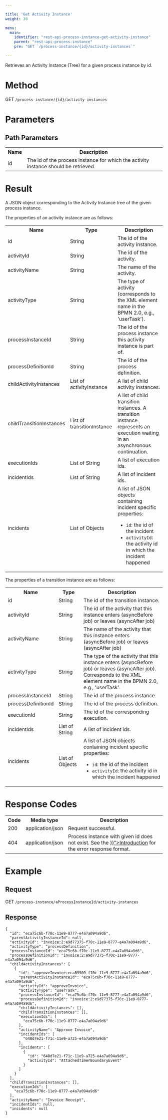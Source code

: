 ```yaml
---

title: 'Get Activity Instance'
weight: 30

menu:
  main:
    identifier: "rest-api-process-instance-get-activity-instance"
    parent: "rest-api-process-instance"
    pre: "GET `/process-instance/{id}/activity-instances`"

---
```



Retrieves an Activity Instance (Tree) for a given process instance by id.


# Method

GET `/process-instance/{id}/activity-instances`


# Parameters

## Path Parameters

<table class="table table-striped">
  <tr>
    <th>Name</th>
    <th>Description</th>
  </tr>
  <tr>
    <td>id</td>
    <td>The id of the process instance for which the activity instance should be retrieved.</td>
  </tr>
</table>


# Result

A JSON object corresponding to the Activity Instance tree of the given process instance.

The properties of an activity instance are as follows:

<table class="table table-striped">
  <tr>
    <th>Name</th>
    <th>Type</th>
    <th>Description</th>
  </tr>
  <tr>
    <td>id</td>
    <td>String</td>
    <td>The id of the activity instance.</td>
  </tr>
  <tr>
    <td>activityId</td>
    <td>String</td>
    <td>The id of the activity.</td>
  </tr>
  <tr>
    <td>activityName</td>
    <td>String</td>
    <td>The name of the activity.</td>
  </tr>
  <tr>
    <td>activityType</td>
    <td>String</td>
    <td>The type of activity (corresponds to the XML element name in the BPMN 2.0, e.g., 'userTask').</td>
  </tr>
  <tr>
    <td>processInstanceId</td>
    <td>String</td>
    <td>The id of the process instance this activity instance is part of.</td>
  </tr>
  <tr>
    <td>processDefinitionId</td>
    <td>String</td>
    <td>The id of the process definition.</td>
  </tr>
  <tr>
    <td>childActivityInstances</td>
    <td>List of activityInstance</td>
    <td>A list of child activity instances.</td>
  </tr>
  <tr>
    <td>childTransitionInstances</td>
    <td>List of transitionInstance</td>
    <td>A list of child transition instances. A transition instance represents an execution waiting in an asynchronous continuation.</td>
  </tr>
  <tr>
    <td>executionIds</td>
    <td>List of String</td>
    <td>A list of execution ids.</td>
  </tr>
  <tr>
    <td>incidentIds</td>
    <td>List of String</td>
    <td>A list of incident ids.</td>
  </tr>
  <tr>
    <td>incidents</td>
    <td>List of Objects</td>
    <td>
        A list of JSON objects containing incident specific properties:
        <ul>
            <li><code>id</code>: the id of the incident</li>
            <li><code>activityId</code>: the activity id in which the incident happened</li>
        </ul>
    </td>
  </tr>
</table>

The properties of a transition instance are as follows:

<table class="table table-striped">
  <tr>
    <th>Name</th>
    <th>Type</th>
    <th>Description</th>
  </tr>
  <tr>
    <td>id</td>
    <td>String</td>
    <td>The id of the transition instance.</td>
  </tr>
  <tr>
    <td>activityId</td>
    <td>String</td>
    <td>The id of the activity that this instance enters (asyncBefore job) or leaves (asyncAfter job)</td>
  </tr>
  <tr>
    <td>activityName</td>
    <td>String</td>
    <td>The name of the activity that this instance enters (asyncBefore job) or leaves (asyncAfter job)</td>
  </tr>
  <tr>
    <td>activityType</td>
    <td>String</td>
    <td>The type of the activity that this instance enters (asyncBefore job) or leaves (asyncAfter job). Corresponds to the XML element name in the BPMN 2.0, e.g., 'userTask'.</td>
  </tr>
  <tr>
    <td>processInstanceId</td>
    <td>String</td>
    <td>The id of the process instance.</td>
  </tr>
  <tr>
    <td>processDefinitionId</td>
    <td>String</td>
    <td>The id of the process definition.</td>
  </tr>
  <tr>
    <td>executionId</td>
    <td>String</td>
    <td>The id of the corresponding execution.</td>
  </tr>
  <tr>
    <td>incidentIds</td>
    <td>List of String</td>
    <td>A list of incident ids.</td>
  </tr>
  <tr>
    <td>incidents</td>
    <td>List of Objects</td>
    <td>
        A list of JSON objects containing incident specific properties:
        <ul>
            <li><code>id</code>: the id of the incident</li>
            <li><code>activityId</code>: the activity id in which the incident happened</li>
        </ul>
    </td>
  </tr>
</table>


# Response Codes

<table class="table table-striped">
  <tr>
    <th>Code</th>
    <th>Media type</th>
    <th>Description</th>
  </tr>
  <tr>
    <td>200</td>
    <td>application/json</td>
    <td>Request successful.</td>
  </tr>
  <tr>
    <td>404</td>
    <td>application/json</td>
    <td>Process instance with given id does not exist. See the <a href="{{< ref "/reference/rest/overview/_index.md#error-handling" >}}">Introduction</a> for the error response format.</td>
  </tr>
</table>


# Example

## Request

GET `/process-instance/aProcessInstanceId/activity-instances`

## Response

    {
      "id": "eca75c6b-f70c-11e9-8777-e4a7a094a9d6",
      "parentActivityInstanceId": null,
      "activityId": "invoice:2:e9d77375-f70c-11e9-8777-e4a7a094a9d6",
      "activityType": "processDefinition",
      "processInstanceId": "eca75c6b-f70c-11e9-8777-e4a7a094a9d6",
      "processDefinitionId": "invoice:2:e9d77375-f70c-11e9-8777-e4a7a094a9d6",
      "childActivityInstances": [
        {
          "id": "approveInvoice:eca89509-f70c-11e9-8777-e4a7a094a9d6",
          "parentActivityInstanceId": "eca75c6b-f70c-11e9-8777-e4a7a094a9d6",
          "activityId": "approveInvoice",
          "activityType": "userTask",
          "processInstanceId": "eca75c6b-f70c-11e9-8777-e4a7a094a9d6",
          "processDefinitionId": "invoice:2:e9d77375-f70c-11e9-8777-e4a7a094a9d6",
          "childActivityInstances": [],
          "childTransitionInstances": [],
          "executionIds": [
            "eca75c6b-f70c-11e9-8777-e4a7a094a9d6"
          ],
          "activityName": "Approve Invoice",
          "incidentIds": [
            "648d7e21-f71c-11e9-a725-e4a7a094a9d6"
          ],
          "incidents": [
            {
              "id": "648d7e21-f71c-11e9-a725-e4a7a094a9d6",
              "activityId": "AttachedTimerBoundaryEvent"
            }
          ]
        }
      ],
      "childTransitionInstances": [],
      "executionIds": [
        "eca75c6b-f70c-11e9-8777-e4a7a094a9d6"
      ],
      "activityName": "Invoice Receipt",
      "incidentIds": null,
      "incidents": null
    }
